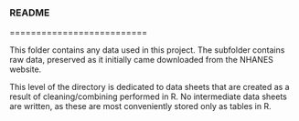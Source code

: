 ### README

==========================

This folder contains any data used in this project. The subfolder contains raw data, preserved as it initially came downloaded from the NHANES website.

This level of the directory is dedicated to data sheets that are created as a result of cleaning/combining performed in R. No intermediate data sheets are written, as these 
are most conveniently stored only as tables in R.
